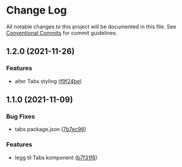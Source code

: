 # Change Log

All notable changes to this project will be documented in this file.
See [Conventional Commits](https://conventionalcommits.org) for commit guidelines.

## 1.2.0 (2021-11-26)

### Features

- alter Tabs styling ([f9f24be](https://github.com/fremtind/jokul/commit/f9f24beb4ea942bb83ba10089b915c364a95cf8c))

## 1.1.0 (2021-11-09)

### Bug Fixes

- tabs package.json ([7b7ec96](https://github.com/fremtind/jokul/commit/7b7ec96d826dfa47b7cea12c40591205a8984b3d))

### Features

- legg til Tabs komponent ([b7f31f8](https://github.com/fremtind/jokul/commit/b7f31f82106d02b9a4a4ce28f3124908e4b249ec))
